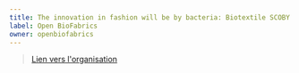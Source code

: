 ```yaml
---
title: The innovation in fashion will be by bacteria: Biotextile SCOBY and the community
label: Open BioFabrics
owner: openbiofabrics
---
```

> [Lien vers l'organisation](https://github.com/OpenBioFabrics/organisations)
